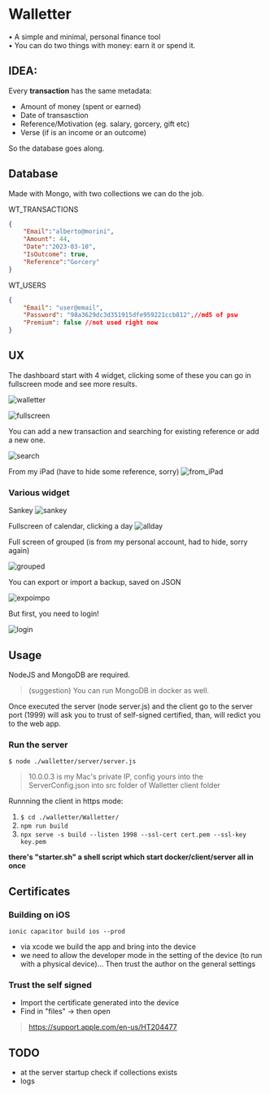 
# Walletter

• A simple and minimal, personal finance tool <br/>
• You can do two things with money: earn it or spend it.

## IDEA: 
Every **transaction** has the same metadata:

- Amount of money (spent or earned)
- Date of transasction
- Reference/Motivation (eg. salary, gorcery, gift etc)
- Verse (if is an income or an outcome)

So the database goes along.

## Database

Made with Mongo, with two collections we can do the job.

WT_TRANSACTIONS
```json
{
    "Email":"alberto@morini",
    "Amount": 44,
    "Date":"2023-03-10",
    "IsOutcome": true,
    "Reference":"Gorcery"
}
```
WT_USERS

```JSON
{
    "Email": "user@email",
    "Password": "98a3629dc3d351915dfe959221ccb812",//md5 of psw
    "Premium": false //not used right now
}
```



## UX

The dashboard start with 4 widget, clicking some of these you can go in fullscreen mode and see more results.


![walletter](./docs/img/1.png)

![fullscreen](./docs/img/fullscreen.jpg)


You can add a new transaction and searching for existing reference or add a new one.

![search](./docs/img/search.jpg)

From my iPad (have to hide some reference, sorry)
![from_iPad](./docs/img/from_iPad.jpg)


### Various widget

Sankey
![sankey](./docs/img/sankey.png)

Fullscreen of calendar, clicking a day 
![allday](./docs/img/allOfDay.jpg)

Full screen of grouped (is from my personal account, had to hide, sorry again)

![grouped](./docs/img/grouped.jpg)

You can export or import a backup, saved on JSON

![expoimpo](./docs/img/expoimpo.jpg)


But first, you need to login!

![login](./docs/img/login.png)


## Usage

NodeJS and MongoDB are required.
> (suggestion) You can run MongoDB in docker as well.

Once executed the server (node server.js) and the client  go to the server port (1999) will ask you to trust of self-signed certified, than, will redict you to the web app.

### Run the server
`$ node ./walletter/server/server.js`
> 10.0.0.3 is my Mac's private IP, config yours into the ServerConfig.json into src folder of Walletter client folder


Runnning the client in https mode:
1. `$ cd ./walletter/Walletter/`
2. `npm run build` 
3. `npx serve -s build --listen 1998 --ssl-cert cert.pem --ssl-key key.pem`


**there's "starter.sh" a shell script which start docker/client/server all in once**


## Certificates

### Building on iOS

`ionic capacitor build ios --prod`

- via xcode we build the app and bring into the device
- we need to allow the developer mode in the setting of the device (to run with a physical device)... Then trust the author on the general settings

### Trust the self signed

- Import the certificate generated into the device
- Find in "files" -> then open 

> https://support.apple.com/en-us/HT204477

## TODO
- at the server startup check if collections exists
- logs
